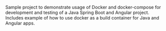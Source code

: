 Sample project to demonstrate usage of Docker and docker-compose for development and testing of a Java Spring Boot and Angular project.
Includes example of how to use docker as a build container for Java and Angular apps.
